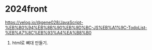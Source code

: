# 2024front

https://velog.io/@gene028/JavaScript-%EB%B0%94%EB%8B%90%EB%9D%BC-JS%EB%A1%9C-TodoList-%EB%A7%8C%EB%93%A4%EA%B8%B0

1. html로 뼈대 만들기.
